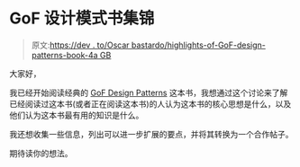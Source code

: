 # GoF 设计模式书集锦

> 原文:[https://dev . to/Oscar bastardo/highlights-of-GoF-design-patterns-book-4a GB](https://dev.to/oscarbastardo/highlights-of-gof-design-patterns-book-4agb)

大家好，

我已经开始阅读经典的 [GoF Design Patterns](https://en.wikipedia.org/wiki/Design_Patterns) 这本书，我想通过这个讨论来了解已经阅读过这本书(或者正在阅读这本书)的人认为这本书的核心思想是什么，以及他们认为这本书最有用的知识是什么。

我还想收集一些信息，列出可以进一步扩展的要点，并将其转换为一个合作帖子。

期待读你的想法。